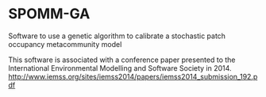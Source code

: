 # SPOMM-GA
Software to use a genetic algorithm to calibrate a stochastic patch occupancy metacommunity model

This software is associated with a conference paper presented to the International Environmental Modelling and Software Society in 2014. http://www.iemss.org/sites/iemss2014/papers/iemss2014_submission_192.pdf
